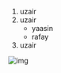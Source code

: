 1. uzair
2. uzair
    - yaasin
    - rafay
3. uzair

![img](https://encrypted-tbn0.gstatic.com/images?q=tbn:ANd9GcS2J91RNQHF_b_Ac4ZNeiMR_1FwPsVG2cTdwA&s)